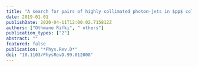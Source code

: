 ```yaml
---
title: "A search for pairs of highly collimated photon-jets in $pp$ collisions at $sqrts$ = 13 TeV with the ATLAS detector"
date: 2019-01-01
publishDate: 2020-04-11T12:00:02.715812Z
authors: ["Othmane Rifki", " others"]
publication_types: ["2"]
abstract: ""
featured: false
publication: "*Phys.Rev.D*"
doi: "10.1103/PhysRevD.99.012008"
---
```


